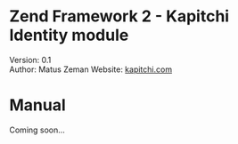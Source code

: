 Zend Framework 2 - Kapitchi Identity module
=================================================
Version: 0.1    
Author:  Matus Zeman
Website: [kapitchi.com](http://kapitchi.com)

Manual
======

Coming soon...